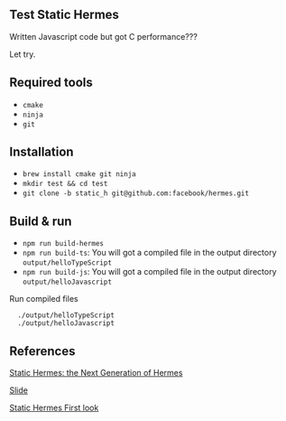 ## Test Static Hermes

Written Javascript code but got C performance???

Let try.

## Required tools

* `cmake`
* `ninja`
* `git`

## Installation

* `brew install cmake git ninja`
* `mkdir test && cd test`
* `git clone -b static_h git@github.com:facebook/hermes.git`

## Build & run

* `npm run build-hermes`
* `npm run build-ts`: You will got a compiled file in the output directory `output/helloTypeScript`
* `npm run build-js`: You will got a compiled file in the output directory `output/helloJavascript`

Run compiled files
```
  ./output/helloTypeScript
  ./output/helloJavascript
```

## References

[Static Hermes: the Next Generation of Hermes](https://youtu.be/q-xKYA0EO-c?si=PzLD8iafX29bWG9u)

[Slide](https://speakerdeck.com/tmikov2023/static-hermes-react-native-eu-2023-announcement?slide=16)

[Static Hermes First look](https://youtu.be/jomW9fWmNJ4?si=n6XvkP-KznnSt3Oe)
